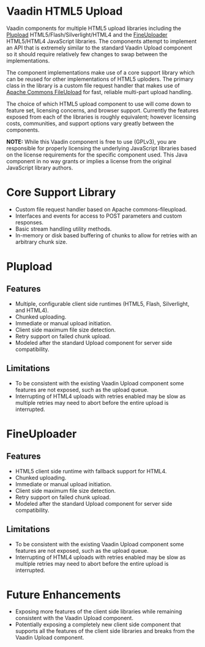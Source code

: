# Vaadin HTML5 Upload

Vaadin components for multiple HTML5 upload libraries including 
the [Plupload](http://www.plupload.com/) HTML5/Flash/Silverlight/HTML4 
and the [FineUploader](http://fineuploader.com) HTML5/HTML4 JavaScript 
libraries. The components attempt to implement an API that is extremely 
similar to the standard Vaadin Upload component so it should require 
relatively few changes to swap between the implementations.

The component implementations make use of a core support library which can be 
reused for other implementations of HTML5 uploders. The primary class in the 
library is a custom file request handler that makes use of 
[Apache Commons FileUpload](http://commons.apache.org/proper/commons-fileupload/) 
for fast, reliable multi-part upload handling.

The choice of which HTML5 upload component to use will come down to feature set, 
licensing concerns, and browser support. Currently the features exposed from 
each of the libraries is roughly equivalent; however licensing costs, 
communities, and support options vary greatly between the components.

**NOTE:** While this Vaadin component is free to use (GPLv3), you are 
responsible for properly licensing the underlying JavaScript libraries based on 
the license requirements for the specific component used. This Java component 
in no way grants or implies a license from the original JavaScript library 
authors.

# Core Support Library

* Custom file request handler based on Apache commons-fileupload.
* Interfaces and events for access to POST parameters and custom responses.
* Basic stream handling utility methods.
* In-memory or disk based buffering of chunks to allow for retries with an 
  arbitrary chunk size.

# Plupload

## Features
* Multiple, configurable client side runtimes (HTML5, Flash, Silverlight, and HTML4).
* Chunked uploading.
* Immediate or manual upload initiation.
* Client side maximum file size detection.
* Retry support on failed chunk upload.
* Modeled after the standard Upload component for server side compatibility.

## Limitations
* To be consistent with the existing Vaadin Upload component some 
  features are not exposed, such as the upload queue.
* Interrupting of HTML4 uploads with retries enabled may be slow as multiple 
  retries may need to abort before the entire upload is interrupted.

# FineUploader

## Features
* HTML5 client side runtime with fallback support for HTML4.
* Chunked uploading.
* Immediate or manual upload initiation.
* Client side maximum file size detection.
* Retry support on failed chunk upload.
* Modeled after the standard Upload component for server side compatibility.

## Limitations
* To be consistent with the existing Vaadin Upload component some 
  features are not exposed, such as the upload queue.
* Interrupting of HTML4 uploads with retries enabled may be slow as multiple 
  retries may need to abort before the entire upload is interrupted.

# Future Enhancements

* Exposing more features of the client side libraries while remaining 
  consistent with the Vaadin Upload component.
* Potentially exposing a completely new client side component that supports 
  all the features of the client side libraries and breaks from the Vaadin 
  Upload component.

